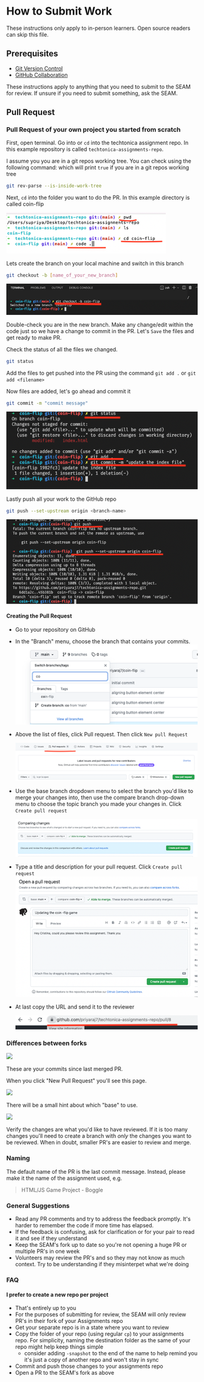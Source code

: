 # How to Submit Work

These instructions only apply to in-person learners. Open source readers can skip this file.

## Prerequisites

- [Git Version Control](/git/git-version-control.md)
- [GitHub Collaboration](/git/github-collaboration.md)

These instructions apply to anything that you need to submit to the SEAM for review. If unsure if you need to submit something, ask the SEAM.

## Pull Request

### Pull Request of your own project you started from scratch

First, open terminal. Go into or `cd` into the techtonica assignment repo. In this example repository is called `techtonica-assignments-repo`.

I assume you you are in a git repos working tree. You can check using the following command: which will print `true` if you are in a git repos working tree

```bash
git rev-parse --is-inside-work-tree
```

Next, `cd` into the folder you want to do the PR. In this example directory is called coin-flip

![](pr-screenshot/pr1.png)

Lets create the branch on your local machine and switch in this branch

```bash
git checkout -b [name_of_your_new_branch]
```

![](pr-screenshot/pr2-branch.png)

Double-check you are in the new branch. Make any change/edit within the code just so we have a change to commit in the PR. Let's `Save` the files and get ready to make PR.

Check the status of all the files we changed.

```bash
git status
```

Add the files to get pushed into the PR using the command `git add .` or `git add <filename>`

Now files are added, let's go ahead and commit it

```bash
git commit -m "commit message"
```

![](pr-screenshot/pr3-commit.png)

Lastly push all your work to the GitHub repo

```bash
git push --set-upstream origin <branch-name>
```

![](pr-screenshot/pr4-push.png)

#### Creating the Pull Request

- Go to your repository on GitHub
- In the "Branch" menu, choose the branch that contains your commits.
  ![](pr-screenshot/pr5.png)
- Above the list of files, click Pull request. Then click `New pull Request`

  ![](pr-screenshot/pr6.png)

- Use the base branch dropdown menu to select the branch you'd like to merge your changes into, then use the compare branch drop-down menu to choose the topic branch you made your changes in. Click `Create pull request`

  ![](pr-screenshot/pr7.png)

- Type a title and description for your pull request. Click `Create pull request`
  ![](pr-screenshot/pr8.png)
- At last copy the URL and send it to the reviewer

  ![](pr-screenshot/pr-url.png)

### Differences between forks

![](./pr-example-1.png)

These are your commits since last merged PR.

When you click "New Pull Request" you'll see this page.

![](./pr-example-2.png)

There will be a small hint about which "base" to use.

![](./pr-example-3.png)

Verify the changes are what you'd like to have reviewed. If it is too many changes you'll need to create a branch with _only_ the changes you want to be reviewed. When in doubt, smaller PR's are easier to review and merge.

### Naming

The default name of the PR is the last commit message. Instead, please make it the name of the assignment used, e.g.

> HTML/JS Game Project - Boggle

### General Suggestions

- Read any PR comments and try to address the feedback promptly. It's harder to remember the code if more time has elapsed.
- If the feedback is confusing, ask for clarification or for your pair to read it and see if they understand
- Keep the SEAM's fork up to date so you're not opening a huge PR or multiple PR's in one week
- Volunteers may review the PR's and so they may not know as much context. Try to be understanding if they misinterpet what we're doing

### FAQ

#### I prefer to create a new repo per project

- That's entirely up to you
- For the purposes of submitting for review, the SEAM will only review PR's in their fork of your Assignments repo
- Get your separate repo is in a state where you want to review
- Copy the folder of your repo (using regular `cp`) to your assignments repo. For simplicity, naming the destination folder as the same of your repo might help keep things simple
  - consider adding `-snapshot` to the end of the name to help remind you it's just a copy of another repo and won't stay in sync
- Commit and push those changes to your assignments repo
- Open a PR to the SEAM's fork as above
